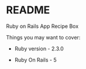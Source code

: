 # README

Ruby on Rails App Recipe Box

Things you may want to cover:

* Ruby version - 2.3.0

* Ruby On Rails - 5
